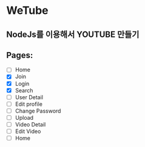 
# WeTube

## NodeJs를 이용해서 YOUTUBE 만들기


## Pages:

- [ ] Home
- [x] Join
- [x] Login
- [x] Search
- [ ] User Detail
- [ ] Edit profile
- [ ] Change Password
- [ ] Upload
- [ ] Video Detail
- [ ] Edit Video
- [ ] Home
